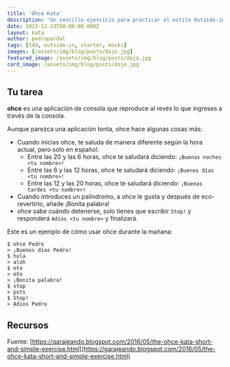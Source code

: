 ```yaml
---
title: 'Ohce Kata'
description: 'Un sencillo ejercicio para practicar el estilo Outside-in de Test-driven development.'
date: 2023-12-23T00:00:00.000Z
layout: kata
author: pedropardal
tags: [tdd, outside-in, starter, mocks]
images: [/assets/img/blog/posts/dojo.jpg]
featured_image: /assets/img/blog/posts/dojo.jpg
card_image: /assets/img/blog/posts/dojo.jpg
---
```


## Tu tarea

**ohce** es una aplicación de consola que reproduce al revés lo que ingreses a través de la consola.

Aunque parezca una aplicación tonta, ohce hace algunas cosas más:

- Cuando inicias ohce, te saluda de manera diferente según la hora actual, pero solo en español:
  - Entre las 20 y las 6 horas, ohce te saludará diciendo: `¡Buenas noches <tu nombre>!`
  - Entre las 6 y las 12 horas, ohce te saludará diciendo: `¡Buenos días <tu nombre>!`
  - Entre las 12 y las 20 horas, ohce te saludará diciendo: `¡Buenas tardes <tu nombre>!`
- Cuando introduces un palíndromo, a ohce le gusta y después de eco-revertirlo, añade ¡Bonita palabra!
- ohce sabe cuándo detenerse, solo tienes que escribir `Stop!` y responderá `Adiós <tu nombre>` y finalizará.

Este es un ejemplo de cómo usar ohce durante la mañana:

```
$ ohce Pedro
> ¡Buenos días Pedro!
$ hola
> aloh
$ oto
> oto
> ¡Bonita palabra!
$ stop
> pots
$ Stop!
> Adios Pedro
```

## Recursos

Fuente: [https://garajeando.blogspot.com/2016/05/the-ohce-kata-short-and-simple-exercise.html](https://garajeando.blogspot.com/2016/05/the-ohce-kata-short-and-simple-exercise.html)
